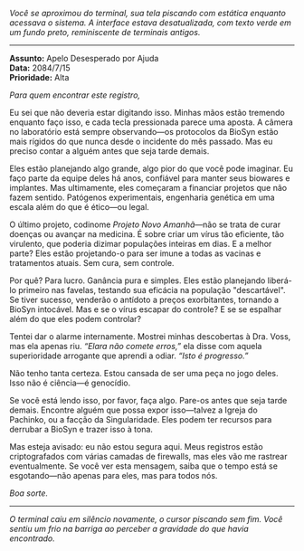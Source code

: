 _Você se aproximou do terminal, sua tela piscando com estática enquanto acessava o sistema. A interface estava desatualizada, com texto verde em um fundo preto, reminiscente de terminais antigos._

---

**Assunto:** Apelo Desesperado por Ajuda  
**Data:** 2084/7/15  
**Prioridade:** Alta

_Para quem encontrar este registro,_

Eu sei que não deveria estar digitando isso. Minhas mãos estão tremendo enquanto faço isso, e cada tecla pressionada parece uma aposta. A câmera no laboratório está sempre observando—os protocolos da BioSyn estão mais rígidos do que nunca desde o incidente do mês passado. Mas eu preciso contar a alguém antes que seja tarde demais.

Eles estão planejando algo grande, algo pior do que você pode imaginar. Eu faço parte da equipe deles há anos, confiável para manter seus biowares e implantes. Mas ultimamente, eles começaram a financiar projetos que não fazem sentido. Patógenos experimentais, engenharia genética em uma escala além do que é ético—ou legal.

O último projeto, codinome _Projeto Novo Amanhã_—não se trata de curar doenças ou avançar na medicina. É sobre criar um vírus tão eficiente, tão virulento, que poderia dizimar populações inteiras em dias. E a melhor parte? Eles estão projetando-o para ser imune a todas as vacinas e tratamentos atuais. Sem cura, sem controle.

Por quê? Para lucro. Ganância pura e simples. Eles estão planejando liberá-lo primeiro nas favelas, testando sua eficácia na população "descartável". Se tiver sucesso, venderão o antídoto a preços exorbitantes, tornando a BioSyn intocável. Mas e se o vírus escapar do controle? E se se espalhar além do que eles podem controlar?

Tentei dar o alarme internamente. Mostrei minhas descobertas à Dra. Voss, mas ela apenas riu. _“Elara não comete erros,”_ ela disse com aquela superioridade arrogante que aprendi a odiar. _“Isto é progresso.”_

Não tenho tanta certeza. Estou cansada de ser uma peça no jogo deles. Isso não é ciência—é genocídio.

Se você está lendo isso, por favor, faça algo. Pare-os antes que seja tarde demais. Encontre alguém que possa expor isso—talvez a Igreja do Pachinko, ou a facção da Singularidade. Eles podem ter recursos para derrubar a BioSyn e trazer isso à tona.

Mas esteja avisado: eu não estou segura aqui. Meus registros estão criptografados com várias camadas de firewalls, mas eles vão me rastrear eventualmente. Se você ver esta mensagem, saiba que o tempo está se esgotando—não apenas para eles, mas para todos nós.

_Boa sorte._

---

_O terminal caiu em silêncio novamente, o cursor piscando sem fim. Você sentiu um frio na barriga ao perceber a gravidade do que havia encontrado._
